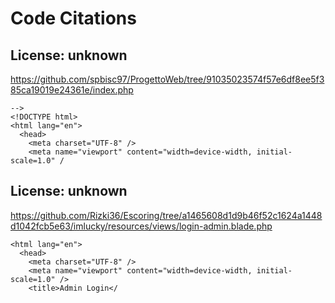 # Code Citations

## License: unknown
https://github.com/spbisc97/ProgettoWeb/tree/91035023574f57e6df8ee5f385ca19019e24361e/index.php

```
-->
<!DOCTYPE html>
<html lang="en">
  <head>
    <meta charset="UTF-8" />
    <meta name="viewport" content="width=device-width, initial-scale=1.0" /
```


## License: unknown
https://github.com/Rizki36/Escoring/tree/a1465608d1d9b46f52c1624a1448d1042fcb5e63/imlucky/resources/views/login-admin.blade.php

```
<html lang="en">
  <head>
    <meta charset="UTF-8" />
    <meta name="viewport" content="width=device-width, initial-scale=1.0" />
    <title>Admin Login</
```

